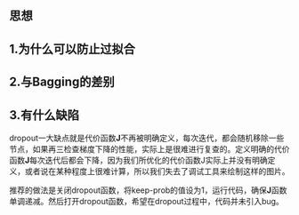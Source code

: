 ## 思想

## 1.为什么可以防止过拟合

## 2.与Bagging的差别

## 3.有什么缺陷
dropout一大缺点就是代价函数**J**不再被明确定义，每次迭代，都会随机移除一些节点，如果再三检查梯度下降的性能，实际上是很难进行复查的。定义明确的代价函数**J**每次迭代后都会下降，因为我们所优化的代价函数J实际上并没有明确定义，或者说在某种程度上很难计算，所以我们失去了调试工具来绘制这样的图片。

推荐的做法是关闭dropout函数，将keep-prob的值设为1，运行代码，确保**J**函数单调递减。然后打开dropout函数，希望在dropout过程中，代码并未引入bug。